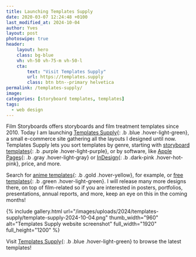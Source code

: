 ```yaml
---
title: Launching Templates Supply
date: 2020-03-07 12:24:48 +0100
last_modified_at: 2024-10-04
author: Yves
layout: post
photoswipe: true
header:
    layout: hero
    class: bg-blue
    vh: vh-50 vh-75-m vh-50-l
    cta:
        text: "Visit Templates Supply"
        url: https://templates.supply
        class: btn btn--primary helvetica
permalink: /templates-supply/
image:
categories: [storyboard templates, templates]
tags:
  - web design
---
```

Film Storyboards offers storyboards and film treatment templates since 2010. Today I am launching [Templates Supply](https://templates.supply){: .b .blue .hover-light-green}, a small e-commerce site gathering all the layouts I designed until now. Templates Supply lets you sort templates by genre, starting with [storyboard templates](https://templates.supply/storyboard-template/){: .b .purple .hover-light-purple}, or by software, like [Apple Pages](https://templates.supply/pages-templates/){: .b .gray .hover-light-gray} or [InDesign](/indesign-templates/){: .b .dark-pink .hover-hot-pink}, price, and more.

Search for [anime templates](https://templates.supply/anime-storyboard-template/){: .b .gold .hover-yellow}, for example, or [free templates](https://templates.supply/free-templates/){: .b .green .hover-light-green}. I will release many more designs there, on top of film-related so if you are interested in posters, portfolios, presentations, annual reports, and more, keep an eye on this in the coming months!

<div class="photoswipe-gallery">
{% include gallery.html
 url="/images/uploads/2024/templates-supply/template-supply-2024-10-04.png"
 thumb_width="960" alt="Templates Supply website screenshot"
 full_width="1920" full_height="1200"
%}
</div>

Visit [Templates Supply](https://templates.supply){: .b .blue .hover-light-green} to browse the latest templates!
